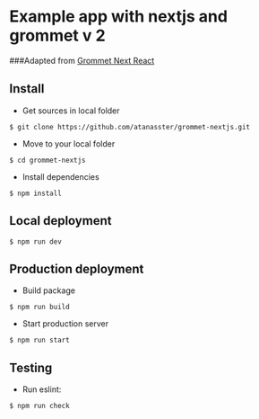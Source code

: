 # Example app with nextjs and grommet v 2

###Adapted from  [Grommet Next React](https://github.com/grommet/next-sample)

## Install
  
  * Get sources in local folder
  ```
  $ git clone https://github.com/atanasster/grommet-nextjs.git
  ```

  * Move to your local folder
  ```
  $ cd grommet-nextjs
  ```

  * Install dependencies
  ```
  $ npm install
  ```
## Local deployment

  ```
  $ npm run dev
  ```

## Production deployment

  * Build package

  ```
  $ npm run build
  ```

  * Start production server

  ```
  $ npm run start
  ```

## Testing
 
 * Run eslint:

  ```
  $ npm run check
  ```
